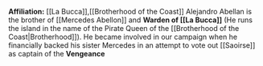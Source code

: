 **Affiliation:** [[La Bucca]],[[Brotherhood of the Coast]]
Alejandro Abellan is the brother of [[Mercedes Abellon]] and **Warden of [[La Bucca]]** (He runs the island in the name of the Pirate Queen of the [[Brotherhood of the Coast|Brotherhood]]).  He became involved in our campaign when he financially backed his sister Mercedes in an attempt to vote out [[Saoirse]] as captain of the **Vengeance**